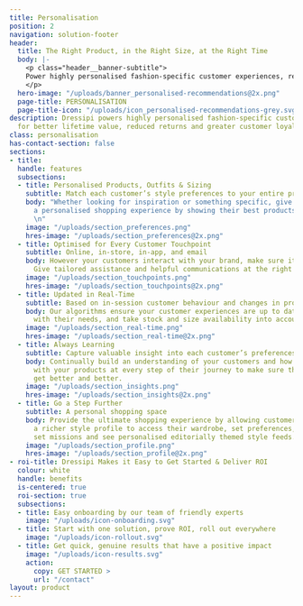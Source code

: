 ```yaml
---
title: Personalisation
position: 2
navigation: solution-footer
header:
  title: The Right Product, in the Right Size, at the Right Time
  body: |-
    <p class="header__banner-subtitle">
    Power highly personalised fashion-specific customer experiences, resulting in better lifetime value, reduced returns and greater customer loyalty
    </p>
  hero-image: "/uploads/banner_personalised-recommendations@2x.png"
  page-title: PERSONALISATION
  page-title-icon: "/uploads/icon_personalised-recommendations-grey.svg"
description: Dressipi powers highly personalised fashion-specific customer experiences
  for better lifetime value, reduced returns and greater customer loyalty.
class: personalisation
has-contact-section: false
sections:
- title: 
  handle: features
  subsections:
  - title: Personalised Products, Outfits & Sizing
    subtitle: Match each customer’s style preferences to your entire product offering
    body: "Whether looking for inspiration or something specific, give every customer
      a personalised shopping experience by showing their best products in their size.
      \n"
    image: "/uploads/section_preferences.png"
    hres-image: "/uploads/section_preferences@2x.png"
  - title: Optimised for Every Customer Touchpoint
    subtitle: Online, in-store, in-app, and email
    body: However your customers interact with your brand, make sure it's personal.
      Give tailored assistance and helpful communications at the right time and place.
    image: "/uploads/section_touchpoints.png"
    hres-image: "/uploads/section_touchpoints@2x.png"
  - title: Updated in Real-Time
    subtitle: Based on in-session customer behaviour and changes in product availability
    body: Our algorithms ensure your customer experiences are up to date, in line
      with their needs, and take stock and size availability into account.
    image: "/uploads/section_real-time.png"
    hres-image: "/uploads/section_real-time@2x.png"
  - title: Always Learning
    subtitle: Capture valuable insight into each customer’s preferences
    body: Continually build an understanding of your customers and how they interact
      with your products at every step of their journey to make sure their experiences
      get better and better.
    image: "/uploads/section_insights.png"
    hres-image: "/uploads/section_insights@2x.png"
  - title: Go a Step Further
    subtitle: A personal shopping space
    body: Provide the ultimate shopping experience by allowing customers to create
      a richer style profile to access their wardrobe, set preferences, create wishlists,
      set missions and see personalised editorially themed style feeds.
    image: "/uploads/section_profile.png"
    hres-image: "/uploads/section_profile@2x.png"
- roi-title: Dressipi Makes it Easy to Get Started & Deliver ROI
  colour: white
  handle: benefits
  is-centered: true
  roi-section: true
  subsections:
  - title: Easy onboarding by our team of friendly experts
    image: "/uploads/icon-onboarding.svg"
  - title: Start with one solution, prove ROI, roll out everywhere
    image: "/uploads/icon-rollout.svg"
  - title: Get quick, genuine results that have a positive impact
    image: "/uploads/icon-results.svg"
    action:
      copy: GET STARTED >
      url: "/contact"
layout: product
---
```


